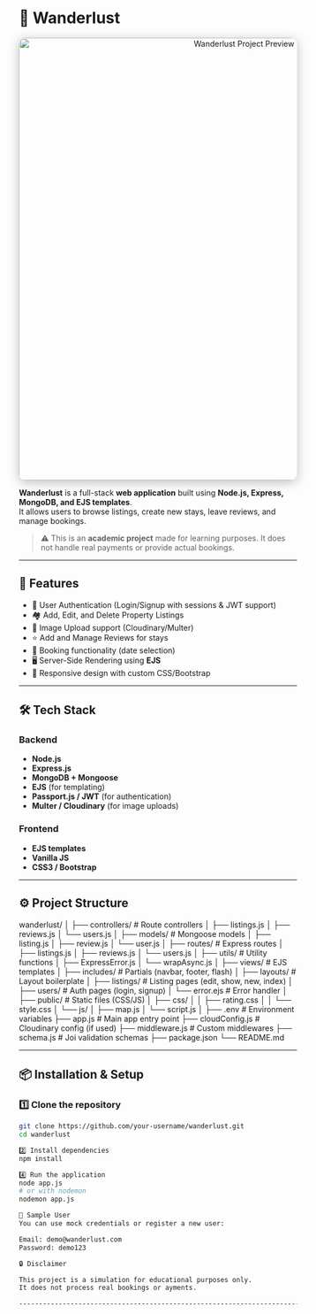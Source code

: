 # 🏡 Wanderlust  

<p align="center">
  <img src="https://imgs.search.brave.com/mw6UHR_nAwmjtlWe-rAyhNtbkNhAbTLwNSp9A2ZiKFo/rs:fit:860:0:0:0/g:ce/aHR0cHM6Ly9jZG4u/c2xpZGVzaGFyZWNk/bi5jb20vc3NfdGh1/bWJuYWlscy9haXJi/bmItMTgwNDEyMTM0/ODQ0LXRodW1ibmFp/bC5qcGc_d2lkdGg9/NTYwJmZpdD1ib3Vu/ZHM" 
       alt="Wanderlust Project Preview" 
       width="800" 
       style="border-radius: 12px; box-shadow: 0px 4px 20px rgba(0,0,0,0.25);" />
</p>  
  

**Wanderlust** is a full-stack **web application** built using **Node.js, Express, MongoDB, and EJS templates**.  
It allows users to browse listings, create new stays, leave reviews, and manage bookings.  

> ⚠️ This is an **academic project** made for learning purposes. It does not handle real payments or provide actual bookings.    

---

## 🚀 Features  

- 🔐 User Authentication (Login/Signup with sessions & JWT support)  
- 🏘️ Add, Edit, and Delete Property Listings  
- 📸 Image Upload support (Cloudinary/Multer)  
- ⭐ Add and Manage Reviews for stays  
- 📅 Booking functionality (date selection)  
- 🖥️ Server-Side Rendering using **EJS**  
- 📱 Responsive design with custom CSS/Bootstrap  

---

## 🛠️ Tech Stack  

### Backend  
- **Node.js**  
- **Express.js**  
- **MongoDB + Mongoose**  
- **EJS** (for templating)  
- **Passport.js / JWT** (for authentication)  
- **Multer / Cloudinary** (for image uploads)  

### Frontend  
- **EJS templates**  
- **Vanilla JS**  
- **CSS3 / Bootstrap**  

---

## ⚙️ Project Structure  

wanderlust/
│
├── controllers/ # Route controllers
│ ├── listings.js
│ ├── reviews.js
│ └── users.js
│
├── models/ # Mongoose models
│ ├── listing.js
│ ├── review.js
│ └── user.js
│
├── routes/ # Express routes
│ ├── listings.js
│ ├── reviews.js
│ └── users.js
│
├── utils/ # Utility functions
│ ├── ExpressError.js
│ └── wrapAsync.js
│
├── views/ # EJS templates
│ ├── includes/ # Partials (navbar, footer, flash)
│ ├── layouts/ # Layout boilerplate
│ ├── listings/ # Listing pages (edit, show, new, index)
│ ├── users/ # Auth pages (login, signup)
│ └── error.ejs # Error handler
│
├── public/ # Static files (CSS/JS)
│ ├── css/
│ │ ├── rating.css
│ │ └── style.css
│ └── js/
│ ├── map.js
│ └── script.js
│
├── .env # Environment variables
├── app.js # Main app entry point
├── cloudConfig.js # Cloudinary config (if used)
├── middleware.js # Custom middlewares
├── schema.js # Joi validation schemas
├── package.json
└── README.md

---

## 📦 Installation & Setup  

### 1️⃣ Clone the repository  

```bash
git clone https://github.com/your-username/wanderlust.git
cd wanderlust

2️⃣ Install dependencies
npm install

4️⃣ Run the application
node app.js
# or with nodemon
nodemon app.js

🧪 Sample User
You can use mock credentials or register a new user:

Email: demo@wanderlust.com  
Password: demo123  

🔒 Disclaimer

This project is a simulation for educational purposes only.
It does not process real bookings or ayments.

-----------------------------------------------------------------------------------------------------------------------------------------------------------------------------------------------



